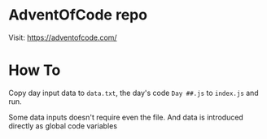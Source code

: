 # AdventOfCode repo

Visit: https://adventofcode.com/

# How To

Copy day input data to `data.txt`, the day's code `Day ##.js` to `index.js` and run.

Some data inputs doesn't require even the file. And data is introduced directly as global code variables

